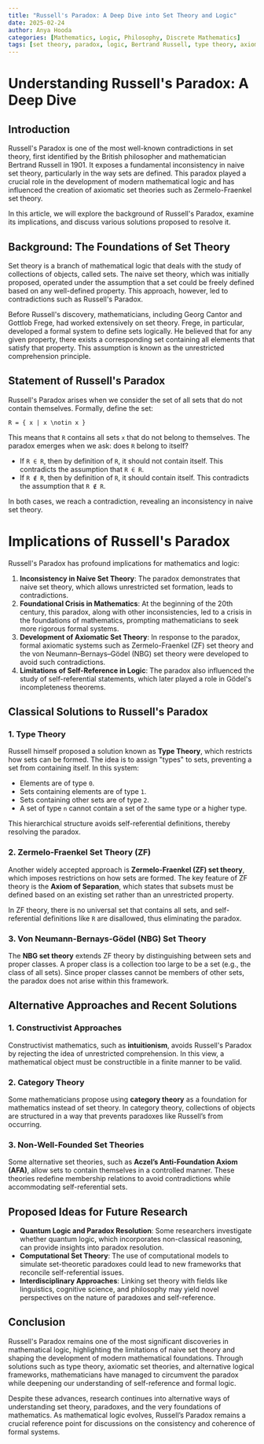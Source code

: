 ```yaml
---
title: "Russell's Paradox: A Deep Dive into Set Theory and Logic"
date: 2025-02-24
author: Anya Hooda
categories: [Mathematics, Logic, Philosophy, Discrete Mathematics]
tags: [set theory, paradox, logic, Bertrand Russell, type theory, axiomatic systems, math]
---
```


# Understanding Russell's Paradox: A Deep Dive

## Introduction

Russell's Paradox is one of the most well-known contradictions in set theory, first identified by the British philosopher and mathematician Bertrand Russell in 1901. It exposes a fundamental inconsistency in naive set theory, particularly in the way sets are defined. This paradox played a crucial role in the development of modern mathematical logic and has influenced the creation of axiomatic set theories such as Zermelo-Fraenkel set theory.

In this article, we will explore the background of Russell's Paradox, examine its implications, and discuss various solutions proposed to resolve it.

## Background: The Foundations of Set Theory

Set theory is a branch of mathematical logic that deals with the study of collections of objects, called sets. The naive set theory, which was initially proposed, operated under the assumption that a set could be freely defined based on any well-defined property. This approach, however, led to contradictions such as Russell's Paradox.

Before Russell's discovery, mathematicians, including Georg Cantor and Gottlob Frege, had worked extensively on set theory. Frege, in particular, developed a formal system to define sets logically. He believed that for any given property, there exists a corresponding set containing all elements that satisfy that property. This assumption is known as the unrestricted comprehension principle.

## Statement of Russell's Paradox

Russell's Paradox arises when we consider the set of all sets that do not contain themselves. Formally, define the set:

```
R = { x | x \notin x }
```

This means that `R` contains all sets `x` that do not belong to themselves. The paradox emerges when we ask: does `R` belong to itself?

- If `R ∈ R`, then by definition of `R`, it should not contain itself. This contradicts the assumption that `R ∈ R`.
- If `R ∉ R`, then by definition of `R`, it should contain itself. This contradicts the assumption that `R ∉ R`.

In both cases, we reach a contradiction, revealing an inconsistency in naive set theory.

# Implications of Russell's Paradox

Russell's Paradox has profound implications for mathematics and logic:

1. **Inconsistency in Naive Set Theory**: The paradox demonstrates that naive set theory, which allows unrestricted set formation, leads to contradictions.
2. **Foundational Crisis in Mathematics**: At the beginning of the 20th century, this paradox, along with other inconsistencies, led to a crisis in the foundations of mathematics, prompting mathematicians to seek more rigorous formal systems.
3. **Development of Axiomatic Set Theory**: In response to the paradox, formal axiomatic systems such as Zermelo-Fraenkel (ZF) set theory and the von Neumann–Bernays–Gödel (NBG) set theory were developed to avoid such contradictions.
4. **Limitations of Self-Reference in Logic**: The paradox also influenced the study of self-referential statements, which later played a role in Gödel's incompleteness theorems.

## Classical Solutions to Russell's Paradox

### 1. Type Theory

Russell himself proposed a solution known as **Type Theory**, which restricts how sets can be formed. The idea is to assign "types" to sets, preventing a set from containing itself. In this system:

- Elements are of type `0`.
- Sets containing elements are of type `1`.
- Sets containing other sets are of type `2`.
- A set of type `n` cannot contain a set of the same type or a higher type.

This hierarchical structure avoids self-referential definitions, thereby resolving the paradox.

### 2. Zermelo-Fraenkel Set Theory (ZF)

Another widely accepted approach is **Zermelo-Fraenkel (ZF) set theory**, which imposes restrictions on how sets are formed. The key feature of ZF theory is the **Axiom of Separation**, which states that subsets must be defined based on an existing set rather than an unrestricted property.

In ZF theory, there is no universal set that contains all sets, and self-referential definitions like `R` are disallowed, thus eliminating the paradox.

### 3. Von Neumann-Bernays-Gödel (NBG) Set Theory

The **NBG set theory** extends ZF theory by distinguishing between sets and proper classes. A proper class is a collection too large to be a set (e.g., the class of all sets). Since proper classes cannot be members of other sets, the paradox does not arise within this framework.


## Alternative Approaches and Recent Solutions

### 1. Constructivist Approaches

Constructivist mathematics, such as **intuitionism**, avoids Russell's Paradox by rejecting the idea of unrestricted comprehension. In this view, a mathematical object must be constructible in a finite manner to be valid.

### 2. Category Theory

Some mathematicians propose using **category theory** as a foundation for mathematics instead of set theory. In category theory, collections of objects are structured in a way that prevents paradoxes like Russell’s from occurring.

### 3. Non-Well-Founded Set Theories

Some alternative set theories, such as **Aczel’s Anti-Foundation Axiom (AFA)**, allow sets to contain themselves in a controlled manner. These theories redefine membership relations to avoid contradictions while accommodating self-referential sets.

## Proposed Ideas for Future Research

- **Quantum Logic and Paradox Resolution**: Some researchers investigate whether quantum logic, which incorporates non-classical reasoning, can provide insights into paradox resolution.
- **Computational Set Theory**: The use of computational models to simulate set-theoretic paradoxes could lead to new frameworks that reconcile self-referential issues.
- **Interdisciplinary Approaches**: Linking set theory with fields like linguistics, cognitive science, and philosophy may yield novel perspectives on the nature of paradoxes and self-reference.

## Conclusion

Russell's Paradox remains one of the most significant discoveries in mathematical logic, highlighting the limitations of naive set theory and shaping the development of modern mathematical foundations. Through solutions such as type theory, axiomatic set theories, and alternative logical frameworks, mathematicians have managed to circumvent the paradox while deepening our understanding of self-reference and formal logic.

Despite these advances, research continues into alternative ways of understanding set theory, paradoxes, and the very foundations of mathematics. As mathematical logic evolves, Russell’s Paradox remains a crucial reference point for discussions on the consistency and coherence of formal systems.
